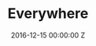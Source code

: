 ---
title: Everywhere
image: "/uploads/everywhere-bridgestone-01.jpg"
brand: Bridgestone
agency:
production-company:
date: 2016-12-15 00:00:00 Z
director: Brian Williams
with:
imdb:
video: 281611858
layout: project
is-in-production: 
---